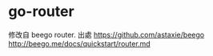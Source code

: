 go-router
=========

修改自 beego router. 
出處
https://github.com/astaxie/beego
http://beego.me/docs/quickstart/router.md


